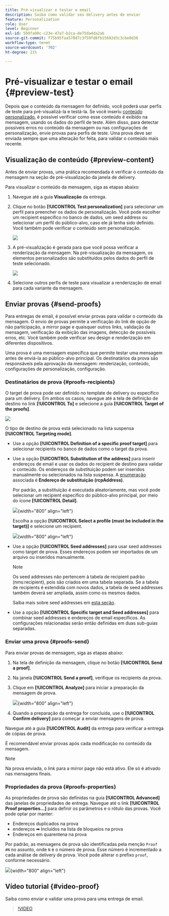 ```yaml
---
title: Pré-visualizar e testar o email
description: Saiba como validar seu delivery antes de enviar
feature: Personalization
role: User
level: Beginner
exl-id: 5b9fa90c-c23e-47a7-b2ca-de75da4da2ab
source-git-commit: f75b95faa570d7c3f59fd8fb15692d3c3cbe0d36
workflow-type: tm+mt
source-wordcount: '702'
ht-degree: 21%

---
```


# Pré-visualizar e testar o email {#preview-test}

Depois que o conteúdo da mensagem for definido, você poderá usar perfis de teste para pré-visualizá-la e testá-la. Se você inseriu [conteúdo personalizado](personalize.md), é possível verificar como esse conteúdo é exibido na mensagem, usando os dados do perfil de teste. Além disso, para detectar possíveis erros no conteúdo da mensagem ou nas configurações de personalização, envie provas para perfis de teste. Uma prova deve ser enviada sempre que uma alteração for feita, para validar o conteúdo mais recente.

## Visualização de conteúdo {#preview-content}

Antes de enviar provas, uma prática recomendada é verificar o conteúdo da mensagem na seção de pré-visualização da janela de delivery.

Para visualizar o conteúdo da mensagem, siga as etapas abaixo:

1. Navegue até a guia **Visualização** da entrega.
1. Clique no botão **[!UICONTROL Test personalization]** para selecionar um perfil para preencher os dados de personalização. Você pode escolher um recipient específico no banco de dados, um seed address ou selecionar um perfil do público-alvo, caso ele já tenha sido definido. Você também pode verificar o conteúdo sem personalização.

   ![](assets/test-personalization.png)

1. A pré-visualização é gerada para que você possa verificar a renderização da mensagem. Na pré-visualização da mensagem, os elementos personalizados são substituídos pelos dados do perfil de teste selecionado.

   ![](assets/test-personalization-with-a-recipient.png)

1. Selecione outros perfis de teste para visualizar a renderização de email para cada variante da mensagem.

## Enviar provas {#send-proofs}

Para entregas de email, é possível enviar provas para validar o conteúdo da mensagem. O envio de provas permite a verificação do link de opção de não participação, a mirror page e quaisquer outros links, validação da mensagem, verificação da exibição das imagens, detecção de possíveis erros, etc. Você também pode verificar seu design e renderização em diferentes dispositivos.

Uma prova é uma mensagem específica que permite testar uma mensagem antes de enviá-la ao público-alvo principal. Os destinatários da prova são responsáveis pela aprovação da mensagem: renderização, conteúdo, configurações de personalização, configuração.

### Destinatários de prova {#proofs-recipients}

O target de prova pode ser definido no template de delivery ou específico para um delivery. Em ambos os casos, navegue até a tela de definição de destino no link **[!UICONTROL To]** e selecione a guia **[!UICONTROL Target of the proofs]**.

![](assets/target-of-proofs.png)

O tipo de destino de prova está selecionado na lista suspensa **[!UICONTROL Targeting mode]**.

* Use a opção **[!UICONTROL Definition of a specific proof target]** para selecionar recipients no banco de dados como o target da prova.
* Use a opção **[!UICONTROL Substitution of the address]** para inserir endereços de email e usar os dados do recipient de destino para validar o conteúdo. Os endereços de substituição podem ser inseridos manualmente ou selecionados na lista suspensa. A [enumeração](../config/enumerations.md) associada é **Endereço de substituição (rcpAddress)**.

  Por padrão, a substituição é executada aleatoriamente, mas você pode selecionar um recipient específico do público-alvo principal, por meio do ícone **[!UICONTROL Detail]**.

  ![](assets/target-of-proofs-substitution-details.png){width="800" align="left"}

  Escolha a opção **[!UICONTROL Select a profile (must be included in the target)]** e selecione um recipient.

  ![](assets/target-of-proofs-substitution.png){width="800" align="left"}


* Use a opção **[!UICONTROL Seed addresses]** para usar seed addresses como target de prova. Esses endereços podem ser importados de um arquivo ou inseridos manualmente.

  >[!NOTE]
  >
  >Os seed addresses não pertencem à tabela de recipient padrão (nms:recipient), pois são criados em uma tabela separada. Se a tabela de recipients é estendida com novos dados, a tabela de seed addresses também deverá ser ampliada, assim como os mesmos dados.

  Saiba mais sobre seed addresses em [esta seção](../audiences/test-profiles.md).

* Use a opção **[!UICONTROL Specific target and Seed addresses]** para combinar seed addresses e endereços de email específicos. As configurações relacionadas serão então definidas em duas sub-guias separadas.

### Enviar uma prova {#proofs-send}

Para enviar provas de mensagem, siga as etapas abaixo:

1. Na tela de definição da mensagem, clique no botão **[!UICONTROL Send a proof]**.
1. Na janela **[!UICONTROL Send a proof]**, verifique os recipients da prova.
1. Clique em **[!UICONTROL Analyze]** para iniciar a preparação da mensagem de prova.

   ![](assets/send-proof-analyze.png){width="800" align="left"}

1. Quando a preparação da entrega for concluída, use o **[!UICONTROL Confirm delivery]** para começar a enviar mensagens de prova.

Navegue até a guia **[!UICONTROL Audit]** da entrega para verificar a entrega de cópias de prova.

É recomendável enviar provas após cada modificação no conteúdo da mensagem.

>[!NOTE]
>
>Na prova enviada, o link para a mirror page não está ativo. Ele só é ativado nas mensagens finais.

### Propriedades da prova {#proofs-properties}

As propriedades de prova são definidas na guia **[!UICONTROL Advanced]** das janelas de propriedades de entrega. Navegue até o link **[!UICONTROL Proof properties...]** para definir os parâmetros e o rótulo das provas. Você pode optar por manter:

* Endereços duplicados na prova
* endereços ➡ Incluídos na lista de bloqueios na prova
* Endereços em quarentena na prova

Por padrão, as mensagens de prova são identificadas pela menção `Proof #N` no assunto, onde `N` é o número de prova. Esse número é incrementado a cada análise de delivery de prova. Você pode alterar o prefixo `proof`, conforme necessário.

![](assets/proof-parameters.png){width="800" align="left"}


## Vídeo tutorial {#video-proof}

Saiba como enviar e validar uma prova para uma entrega de email.

>[!VIDEO](https://video.tv.adobe.com/v/333404)
